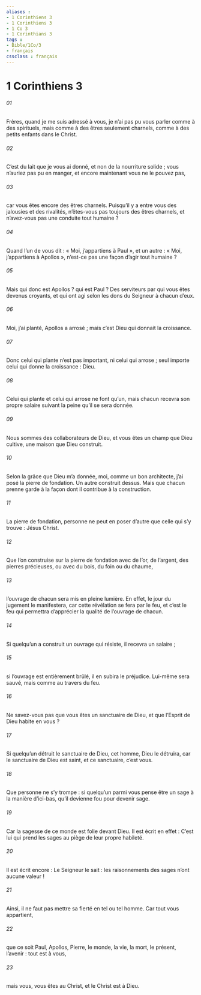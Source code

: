 ```yaml
---
aliases : 
- 1 Corinthiens 3
- 1 Corinthiens 3
- 1 Co 3
- 1 Corinthians 3
tags : 
- Bible/1Co/3
- français
cssclass : français
---
```


# 1 Corinthiens 3

###### 01
Frères, quand je me suis adressé à vous, je n’ai pas pu vous parler comme à des spirituels, mais comme à des êtres seulement charnels, comme à des petits enfants dans le Christ.
###### 02
C’est du lait que je vous ai donné, et non de la nourriture solide ; vous n’auriez pas pu en manger, et encore maintenant vous ne le pouvez pas,
###### 03
car vous êtes encore des êtres charnels. Puisqu’il y a entre vous des jalousies et des rivalités, n’êtes-vous pas toujours des êtres charnels, et n’avez-vous pas une conduite tout humaine ?
###### 04
Quand l’un de vous dit : « Moi, j’appartiens à Paul », et un autre : « Moi, j’appartiens à Apollos », n’est-ce pas une façon d’agir tout humaine ?
###### 05
Mais qui donc est Apollos ? qui est Paul ? Des serviteurs par qui vous êtes devenus croyants, et qui ont agi selon les dons du Seigneur à chacun d’eux.
###### 06
Moi, j’ai planté, Apollos a arrosé ; mais c’est Dieu qui donnait la croissance.
###### 07
Donc celui qui plante n’est pas important, ni celui qui arrose ; seul importe celui qui donne la croissance : Dieu.
###### 08
Celui qui plante et celui qui arrose ne font qu’un, mais chacun recevra son propre salaire suivant la peine qu’il se sera donnée.
###### 09
Nous sommes des collaborateurs de Dieu, et vous êtes un champ que Dieu cultive, une maison que Dieu construit.
###### 10
Selon la grâce que Dieu m’a donnée, moi, comme un bon architecte, j’ai posé la pierre de fondation. Un autre construit dessus. Mais que chacun prenne garde à la façon dont il contribue à la construction.
###### 11
La pierre de fondation, personne ne peut en poser d’autre que celle qui s’y trouve : Jésus Christ.
###### 12
Que l’on construise sur la pierre de fondation avec de l’or, de l’argent, des pierres précieuses, ou avec du bois, du foin ou du chaume,
###### 13
l’ouvrage de chacun sera mis en pleine lumière. En effet, le jour du jugement le manifestera, car cette révélation se fera par le feu, et c’est le feu qui permettra d’apprécier la qualité de l’ouvrage de chacun.
###### 14
Si quelqu’un a construit un ouvrage qui résiste, il recevra un salaire ;
###### 15
si l’ouvrage est entièrement brûlé, il en subira le préjudice. Lui-même sera sauvé, mais comme au travers du feu.
###### 16
Ne savez-vous pas que vous êtes un sanctuaire de Dieu, et que l’Esprit de Dieu habite en vous ?
###### 17
Si quelqu’un détruit le sanctuaire de Dieu, cet homme, Dieu le détruira, car le sanctuaire de Dieu est saint, et ce sanctuaire, c’est vous.
###### 18
Que personne ne s’y trompe : si quelqu’un parmi vous pense être un sage à la manière d’ici-bas, qu’il devienne fou pour devenir sage.
###### 19
Car la sagesse de ce monde est folie devant Dieu. Il est écrit en effet : C’est lui qui prend les sages au piège de leur propre habileté.
###### 20
Il est écrit encore : Le Seigneur le sait : les raisonnements des sages n’ont aucune valeur !
###### 21
Ainsi, il ne faut pas mettre sa fierté en tel ou tel homme. Car tout vous appartient,
###### 22
que ce soit Paul, Apollos, Pierre, le monde, la vie, la mort, le présent, l’avenir : tout est à vous,
###### 23
mais vous, vous êtes au Christ, et le Christ est à Dieu.
